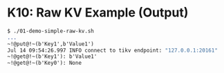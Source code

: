 # K10: Raw KV Example (Output)
```8
$ ./01-demo-simple-raw-kv.sh 
...
~!@put@!~(b'Key1',b'Value1')
Jul 14 09:54:26.997 INFO connect to tikv endpoint: "127.0.0.1:20161"
~!@get@!~(b'Key1'): b'Value1'
~!@get@!~(b'Key0'): None
```